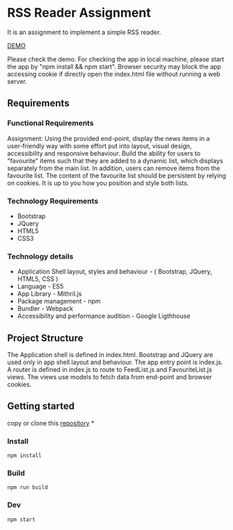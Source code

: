 # RSS Reader Assignment

It is an assignment to implement a simple RSS reader.

[DEMO](http://supersubwoofer.github.io/myblog/rssreader)

Please check the demo. For checking the app in local machine, please start the app by "npm install && npm start".
Browser security may block the app accessing cookie if directly open the index.html file without running a web server.


## Requirements

### Functional Requirements
Assignment:
Using the provided end-point, display the news items in a user-friendly way with some effort put into layout, visual design, accessibility and responsive behaviour. Build the ability for users to "favourite" items such that they are added to a dynamic list, which displays separately from the main list. In addition, users can remove items from the favourite list. The content of the favourite list should be persistent by relying on cookies. It is up to you how you position and style both lists.

### Technology Requirements
  * Bootstrap
  * JQuery
  * HTML5
  * CSS3

### Technology details
  * Application Shell layout, styles and behaviour - ( Bootstrap, JQuery, HTML5, CSS )
  * Language - ES5
  * App Library - Mithril.js
  * Package management - npm
  * Bundler - Webpack
  * Accessibility and performance audition - Google Ligthhouse
	

## Project Structure
The Application shell is defined in index.html. Bootstrap and JQuery are used only in app shell layout and behaviour. The app entry point is index.js. A router is defined in index.js to route to FeedList.js and FavouriteList.js views. The views use models to fetch data from end-point and browser cookies.

## Getting started

  copy or clone this [repository](https://github.com/supersubwoofer/assignment-rss-reader-mithril.git)
* 

### Install

```
npm install
```

### Build

```
npm run build
```

### Dev

```
npm start
```
